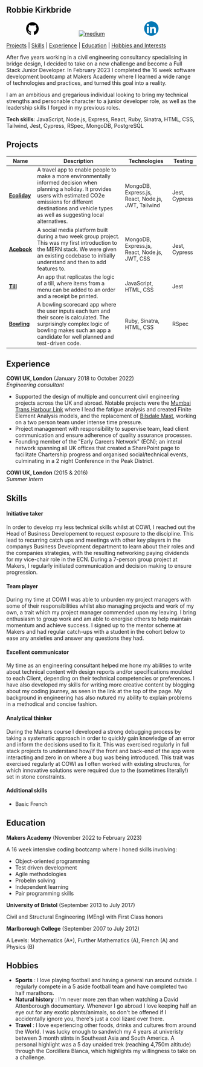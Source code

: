 ## Robbie Kirkbride

<a href="https://github.com/rkirkbride13">
<img src="github.png" alt="github" hspace="50" height="38" width="38"></a> <a href="https://medium.com/@robbie_kirkbride">
<img src="https://cdn1.iconfinder.com/data/icons/social-media-circle-7/512/Circled_Medium_svg5-512.png" alt="medium" hspace="50" height="38" width="38"></a> <a href="https://www.linkedin.com/in/robbie-kirkbride-80103a145/">
<img src="linkedin.png" alt="linkedin" hspace="50" height="38" width="38"></a>

[Projects](#Projects) | [Skills](#Skills) | [Experience](#Experience) | [Education](#Education) | [Hobbies and Interests](#Hobbies) 

After five years working in a civil engineering consultancy specialising in bridge design, I decided to take on a new challenge and become a Full Stack Junior Developer. In February 2023 I completed the 16 week software development bootcamp at Makers Academy where I learned a wide range of technologies and practices, and turned this goal into a reality.

I am an ambitious and gregarious individual looking to bring my technical strengths and personable character to a junior developer role, as well as the leadership skills I forged in my previous roles.

**Tech skills**: JavaScript, Node.js, Express, React, Ruby, Sinatra, HTML, CSS, Tailwind, Jest, Cypress, RSpec, MongoDB, PostgreSQL

## Projects

| Name               | Description                                 | Technologies      | Testing
| -------------------| --------------------------------------------| ----------------- |----------
| **[Ecoliday](https://github.com/rkirkbride13/Ecoliday)**  | A travel app to enable people to make a more environmentally informed decision when planning a holiday. It provides users with estimated CO2e emissions for different destinations and vehicle types as well as suggesting local alternatives.                           | MongoDB, Express.js, React, Node.js, JWT, Tailwind | Jest, Cypress
| **[Acebook](https://github.com/rkirkbride13/acebook-mern)**      | A social media platform built during a two week group project. This was my first introduction to the MERN stack. We were given an existing codebase to initially understand and then to add features to.                               | MongoDB, Express.js, React, Node.js, JWT, CSS | Jest, Cypress              |
| **[Till](https://github.com/rkirkbride13/tech-tests/tree/main/till)**        | An app that replicates the logic of a till, where items from a menu can be added to an order and a receipt be printed.                                  | JavaScript, HTML, CSS | Jest
| **[Bowling](https://github.com/rkirkbride13/bowling-challenge-ruby)**        | A bowling scorecard app where the user inputs each turn and their score is calculated. The surprisingly complex logic of bowling makes such an app a candidate for well planned and test-driven code.                                    | Ruby, Sinatra, HTML, CSS | RSpec


## Experience

**COWI UK, London** (January 2018 to October 2022)  
*Engineering consultant*

- Supported the design of multiple and concurrent civil engineering projects across the UK and abroad. Notable projects were the [Mumbai Trans Harbour Link](https://en.wikipedia.org/wiki/Mumbai_Trans_Harbour_Link) where I lead the fatigue analysis and created Finite Element Analysis models, and the replacement of [Bilsdale Mast](https://www.bilsdalemast.co.uk/), working on a two person team under intense time pressure.
- Project management with responsibility to supervise team, lead client communication and ensure adherence of quality assurance processes.
- Founding member of the "Early Careers Network" (ECN); an interal network spanning all UK offices that created a SharePoint page to facilitate Chartership progress and organised social/technical events, culminating in a 2 night Conference in the Peak District.

**COWI UK, London** (2015 & 2016)  
*Summer Intern*

## Skills

#### Initiative taker
In order to develop my less technical skills whilst at COWI, I reached out the Head of Business Developement to request exposure to the discipline. This lead to recurring catch ups and meetings with other key players in the companys Business Development department to learn about their roles and the companies strategies, with the resulting networking paying dividends for my vice-chair role in the ECN. During a 7-person group project at Makers, I regularly initiated communication and decision making to ensure progression.  

#### Team player
During my time at COWI I was able to unburden my project managers with some of their responsibilities whilst also managing projects and work of my own, a trait which my project manager commended upon my leaving. I bring enthusiasm to group work and am able to energise others to help maintain momentum and achieve success. I signed up to the mentor scheme at Makers and had regular catch-ups with a student in the cohort below to ease any anxieties and answer any questions they had.

#### Excellent communicator
My time as an engineering consultant helped me hone my abilities to write about technical content with design reports and/or specifications moulded to each Client, depending on their technical competencies or preferences. I have also developed my skills for writing more creative content by blogging about my coding journey, as seen in the link at the top of the page. My background in engineering has also nutured my ability to explain problems in a methodical and concise fashion.

#### Analytical thinker
During the Makers course I developed a strong debugging process by taking a systematic approach in order to quickly gain knowledge of an error and inform the decisions used to fix it. This was exercised regularly in full stack projects to understand how/if the front and back-end of the app were interacting and zero in on where a bug was being introduced. This trait was exercised regularly at COWI as I often worked with existing structures, for which innovative solutions were required due to the (sometimes literally!) set in stone constraints.   

#### Additional skills
- Basic French

## Education

**Makers Academy** (November 2022 to February 2023)

A 16 week intensive coding bootcamp where I honed skills involving:
- Object-oriented programming
- Test driven development
- Agile methodologies
- Probelm solving
- Independent learning
- Pair programming skills

**University of Bristol** (September 2013 to July 2017)

Civil and Structural Engineering (MEng) with First Class honors

**Marlborough College** (September 2007 to July 2012)

A Levels: Mathematics (A*), Further Mathematics (A), French (A) and Physics (B)

## Hobbies

- **Sports** : I love playing football and having a general run around outside. I regularly compete in a 5 aside football team and have completed two half marathons.
- **Natural history** : I'm never more zen than when watching a David Attenborough documentary. Whenever I go abroad I love keeping half an eye out for any exotic plants/animals, so don't be offened if I accidentally ignore you, there's just a cool lizard over there.
- **Travel** : I love experiencing other foods, drinks and cultures from around the World. I was lucky enough to sandwich my 4 years at univeristy between 3 month stints in Southeast Asia and South America. A personal highlight was a 5 day unaided trek (reaching 4,750m altitude) through the Cordillera Blanca, which highlights my willingness to take on a challenge.
